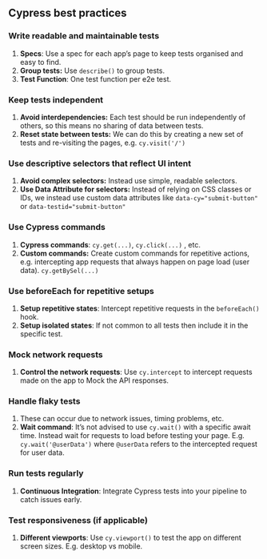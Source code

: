 ## Cypress best practices

### Write readable and maintainable tests

1. **Specs**: Use a spec for each app’s page to keep tests organised and easy to find.
2. **Group tests:** Use `describe()` to group tests.
3. **Test Function**: One test function per e2e test.

### Keep tests independent

1. **Avoid interdependencies:** Each test should be run independently of others, so this means no sharing of data between tests.
2. **Reset state between tests:** We can do this by creating a new set of tests and re-visiting the pages, e.g. `cy.visit('/')`

### Use descriptive selectors that reflect UI intent

1. **Avoid complex selectors:** Instead use simple, readable selectors.
2. **Use Data Attribute for selectors:** Instead of relying on CSS classes or IDs, we instead use custom data attributes like `data-cy="submit-button"` or `data-testid="submit-button"`

### Use Cypress commands

1. **Cypress commands**: `cy.get(...)`, `cy.click(...)` , etc.
2. **Custom commands:** Create custom commands for repetitive actions, e.g. intercepting app requests that always happen on page load (user data). `cy.getBySel(...)`

### Use beforeEach for repetitive setups

1. **Setup repetitive states**: Intercept repetitive requests in the `beforeEach()` hook.
2. **Setup isolated states**: If not common to all tests then include it in the specific test.

### Mock network requests

1. **Control the network requests**: Use `cy.intercept` to intercept requests made on the app to Mock the API responses.

### Handle flaky tests

1. These can occur due to network issues, timing problems, etc.
2. **Wait command**: It’s not advised to use `cy.wait()` with a specific await time. Instead wait for requests to load before testing your page. E.g. `cy.wait('@userData')` where `@userData` refers to the intercepted request for user data.

### Run tests regularly

1. **Continuous Integration**: Integrate Cypress tests into your pipeline to catch issues early.

### Test responsiveness (if applicable)

1. **Different viewports**: Use `cy.viewport()` to test the app on different screen sizes. E.g. desktop vs mobile.

